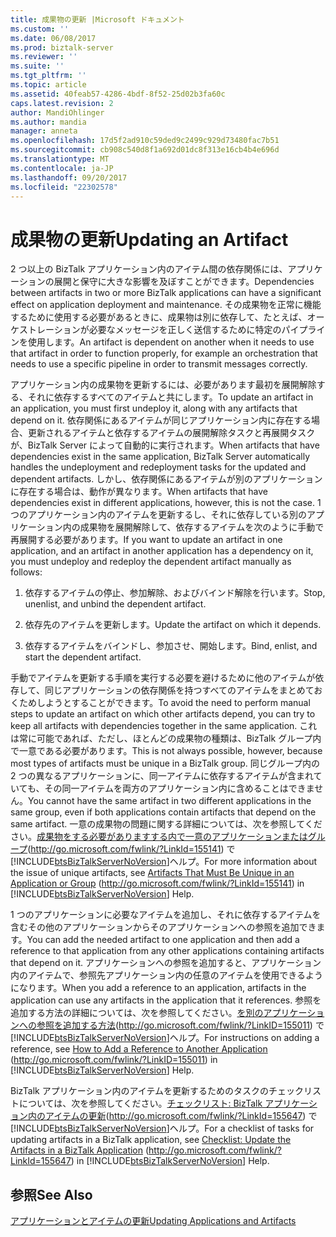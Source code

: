 ```yaml
---
title: 成果物の更新 |Microsoft ドキュメント
ms.custom: ''
ms.date: 06/08/2017
ms.prod: biztalk-server
ms.reviewer: ''
ms.suite: ''
ms.tgt_pltfrm: ''
ms.topic: article
ms.assetid: 40feab57-4286-4bdf-8f52-25d02b3fa60c
caps.latest.revision: 2
author: MandiOhlinger
ms.author: mandia
manager: anneta
ms.openlocfilehash: 17d5f2ad910c59ded9c2499c929d73480fac7b51
ms.sourcegitcommit: cb908c540d8f1a692d01dc8f313e16cb4b4e696d
ms.translationtype: MT
ms.contentlocale: ja-JP
ms.lasthandoff: 09/20/2017
ms.locfileid: "22302578"
---
```

# <a name="updating-an-artifact"></a><span data-ttu-id="e55dd-102">成果物の更新</span><span class="sxs-lookup"><span data-stu-id="e55dd-102">Updating an Artifact</span></span>
<span data-ttu-id="e55dd-103">2 つ以上の BizTalk アプリケーション内のアイテム間の依存関係には、アプリケーションの展開と保守に大きな影響を及ぼすことができます。</span><span class="sxs-lookup"><span data-stu-id="e55dd-103">Dependencies between artifacts in two or more BizTalk applications can have a significant effect on application deployment and maintenance.</span></span> <span data-ttu-id="e55dd-104">その成果物を正常に機能するために使用する必要があるときに、成果物は別に依存して、たとえば、オーケストレーションが必要なメッセージを正しく送信するために特定のパイプラインを使用します。</span><span class="sxs-lookup"><span data-stu-id="e55dd-104">An artifact is dependent on another when it needs to use that artifact in order to function properly, for example an orchestration that needs to use a specific pipeline in order to transmit messages correctly.</span></span>  
  
 <span data-ttu-id="e55dd-105">アプリケーション内の成果物を更新するには、必要があります最初を展開解除する、それに依存するすべてのアイテムと共にします。</span><span class="sxs-lookup"><span data-stu-id="e55dd-105">To update an artifact in an application, you must first undeploy it, along with any artifacts that depend on it.</span></span> <span data-ttu-id="e55dd-106">依存関係にあるアイテムが同じアプリケーション内に存在する場合、更新されるアイテムと依存するアイテムの展開解除タスクと再展開タスクが、BizTalk Server によって自動的に実行されます。</span><span class="sxs-lookup"><span data-stu-id="e55dd-106">When artifacts that have dependencies exist in the same application, BizTalk Server automatically handles the undeployment and redeployment tasks for the updated and dependent artifacts.</span></span> <span data-ttu-id="e55dd-107">しかし、依存関係にあるアイテムが別のアプリケーションに存在する場合は、動作が異なります。</span><span class="sxs-lookup"><span data-stu-id="e55dd-107">When artifacts that have dependencies exist in different applications, however, this is not the case.</span></span> <span data-ttu-id="e55dd-108">1 つのアプリケーション内のアイテムを更新するし、それに依存している別のアプリケーション内の成果物を展開解除して、依存するアイテムを次のように手動で再展開する必要があります。</span><span class="sxs-lookup"><span data-stu-id="e55dd-108">If you want to update an artifact in one application, and an artifact in another application has a dependency on it, you must undeploy and redeploy the dependent artifact manually as follows:</span></span>  
  
1.  <span data-ttu-id="e55dd-109">依存するアイテムの停止、参加解除、およびバインド解除を行います。</span><span class="sxs-lookup"><span data-stu-id="e55dd-109">Stop, unenlist, and unbind the dependent artifact.</span></span>  
  
2.  <span data-ttu-id="e55dd-110">依存先のアイテムを更新します。</span><span class="sxs-lookup"><span data-stu-id="e55dd-110">Update the artifact on which it depends.</span></span>  
  
3.  <span data-ttu-id="e55dd-111">依存するアイテムをバインドし、参加させ、開始します。</span><span class="sxs-lookup"><span data-stu-id="e55dd-111">Bind, enlist, and start the dependent artifact.</span></span>  
  
 <span data-ttu-id="e55dd-112">手動でアイテムを更新する手順を実行する必要を避けるために他のアイテムが依存して、同じアプリケーションの依存関係を持つすべてのアイテムをまとめておくためしようとすることができます。</span><span class="sxs-lookup"><span data-stu-id="e55dd-112">To avoid the need to perform manual steps to update an artifact on which other artifacts depend, you can try to keep all artifacts with dependencies together in the same application.</span></span> <span data-ttu-id="e55dd-113">これは常に可能であれば、ただし、ほとんどの成果物の種類は、BizTalk グループ内で一意である必要があります。</span><span class="sxs-lookup"><span data-stu-id="e55dd-113">This is not always possible, however, because most types of artifacts must be unique in a BizTalk group.</span></span> <span data-ttu-id="e55dd-114">同じグループ内の 2 つの異なるアプリケーションに、同一アイテムに依存するアイテムが含まれていても、その同一アイテムを両方のアプリケーション内に含めることはできません。</span><span class="sxs-lookup"><span data-stu-id="e55dd-114">You cannot have the same artifact in two different applications in the same group, even if both applications contain artifacts that depend on the same artifact.</span></span> <span data-ttu-id="e55dd-115">一意の成果物の問題に関する詳細については、次を参照してください。[成果物をする必要がありますする内で一意のアプリケーションまたはグループ](http://go.microsoft.com/fwlink/?LinkId=155141)(http://go.microsoft.com/fwlink/?LinkId=155141) で[!INCLUDE[btsBizTalkServerNoVersion](../includes/btsbiztalkservernoversion-md.md)]ヘルプ。</span><span class="sxs-lookup"><span data-stu-id="e55dd-115">For more information about the issue of unique artifacts, see [Artifacts That Must Be Unique in an Application or Group](http://go.microsoft.com/fwlink/?LinkId=155141) (http://go.microsoft.com/fwlink/?LinkId=155141) in [!INCLUDE[btsBizTalkServerNoVersion](../includes/btsbiztalkservernoversion-md.md)] Help.</span></span>  
  
 <span data-ttu-id="e55dd-116">1 つのアプリケーションに必要なアイテムを追加し、それに依存するアイテムを含むその他のアプリケーションからそのアプリケーションへの参照を追加できます。</span><span class="sxs-lookup"><span data-stu-id="e55dd-116">You can add the needed artifact to one application and then add a reference to that application from any other applications containing artifacts that depend on it.</span></span> <span data-ttu-id="e55dd-117">アプリケーションへの参照を追加すると、アプリケーション内のアイテムで、参照先アプリケーション内の任意のアイテムを使用できるようになります。</span><span class="sxs-lookup"><span data-stu-id="e55dd-117">When you add a reference to an application, artifacts in the application can use any artifacts in the application that it references.</span></span> <span data-ttu-id="e55dd-118">参照を追加する方法の詳細については、次を参照してください。[を別のアプリケーションへの参照を追加する方法](http://go.microsoft.com/fwlink/?LinkID=155011)(http://go.microsoft.com/fwlink/?LinkID=155011) で[!INCLUDE[btsBizTalkServerNoVersion](../includes/btsbiztalkservernoversion-md.md)]ヘルプ。</span><span class="sxs-lookup"><span data-stu-id="e55dd-118">For instructions on adding a reference, see [How to Add a Reference to Another Application](http://go.microsoft.com/fwlink/?LinkID=155011) (http://go.microsoft.com/fwlink/?LinkID=155011) in [!INCLUDE[btsBizTalkServerNoVersion](../includes/btsbiztalkservernoversion-md.md)] Help.</span></span>  
  
 <span data-ttu-id="e55dd-119">BizTalk アプリケーション内のアイテムを更新するためのタスクのチェックリストについては、次を参照してください。[チェックリスト: BizTalk アプリケーション内のアイテムの更新](http://go.microsoft.com/fwlink/?LinkId=155647)(http://go.microsoft.com/fwlink/?LinkId=155647) で[!INCLUDE[btsBizTalkServerNoVersion](../includes/btsbiztalkservernoversion-md.md)]ヘルプ。</span><span class="sxs-lookup"><span data-stu-id="e55dd-119">For a checklist of tasks for updating artifacts in a BizTalk application, see [Checklist: Update the Artifacts in a BizTalk Application](http://go.microsoft.com/fwlink/?LinkId=155647) (http://go.microsoft.com/fwlink/?LinkId=155647) in [!INCLUDE[btsBizTalkServerNoVersion](../includes/btsbiztalkservernoversion-md.md)] Help.</span></span>  
  
## <a name="see-also"></a><span data-ttu-id="e55dd-120">参照</span><span class="sxs-lookup"><span data-stu-id="e55dd-120">See Also</span></span>  
 [<span data-ttu-id="e55dd-121">アプリケーションとアイテムの更新</span><span class="sxs-lookup"><span data-stu-id="e55dd-121">Updating Applications and Artifacts</span></span>](../technical-guides/updating-applications-and-artifacts.md)
